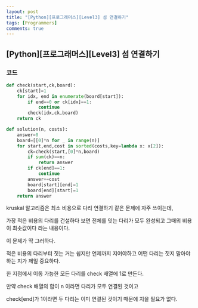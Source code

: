 ```yaml
---
layout: post
title: "[Python][프로그래머스][Level3] 섬 연결하기"
tags: [Programmers]
comments: true
---
```


## [Python][프로그래머스][Level3] 섬 연결하기

### 코드

```python
def check(start,ck,board):
    ck[start]=1
    for idx, end in enumerate(board[start]):
        if end==0 or ck[idx]==1:
            continue
        check(idx,ck,board)
    return ck

def solution(n, costs):
    answer=0
    board=[[0]*n for _ in range(n)]
    for start,end,cost in sorted(costs,key=lambda x: x[2]):
        ck=check(start,[0]*n,board)
        if sum(ck)==n:
            return answer
        if ck[end]==1:
            continue
        answer+=cost
        board[start][end]=1
        board[end][start]=1
    return answer
```

kruskal 알고리즘은 최소 비용으로 다리 연결하기 같은 문제에 자주 쓰이는데, 

가장 적은 비용의 다리를 건설하다 보면 전체를 잇는 다리가 모두 완성되고 그때의 비용이 최솟값이다 라는 내용이다.

이 문제가 딱 그러하다.

적은 비용의 다리부터 짓는 거는 쉽지만 언제까지 지어야하고 어떤 다리는 짓지 말아야하는 지가 제일 중요하다.

한 지점에서 이동 가능한 모든 다리를 check 배열에 1로 만든다.

만약 check 배열의 합이 n 이라면 다리가 모두 연결된 것이고

check[end]가 1이라면 두 다리는 이미 연결된 것이기 때문에 지을 필요가 없다.


